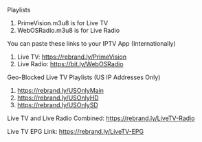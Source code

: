 Playlists
1. PrimeVision.m3u8 is for Live TV
2. WebOSRadio.m3u8 is for Live Radio

You can paste these links to your IPTV App (Internationally)
1. Live TV: https://rebrand.ly/PrimeVision
2. Live Radio: https://bit.ly/WebOSRadio

Geo-Blocked Live TV Playlists (US IP Addresses Only)
1. https://rebrand.ly/USOnlyMain
2. https://rebrand.ly/USOnlyHD
3. https://rebrand.ly/USOnlySD

Live TV and Live Radio Combined: https://rebrand.ly/LiveTV-Radio

Live TV EPG Link: https://rebrand.ly/LiveTV-EPG
